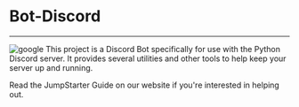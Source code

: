 # Bot-Discord
---
![google](https://www.pontotel.com.br/wp-content/uploads/2022/05/imagem-corporativa.webp)
This project is a Discord Bot specifically for use with the Python Discord server. It provides several utilities and other tools to help keep your server up and running.

Read the JumpStarter Guide on our website if you're interested in helping out.
